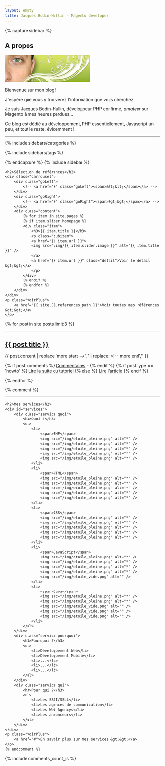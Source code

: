 ```yaml
---
layout: empty
title: Jacques Bodin-Hullin - Magento developer
---
```


{% capture sidebar %}
<h2>A propos</h2>
<p>
    <img src="/img/visage_edito.png" alt="" />
    <p>Bienvenue sur mon blog !</p>
    <p>J'espère que vous y trouverez l'information que vous cherchez.</p>
    <p>Je suis Jacques Bodin-Hullin, développeur PHP confirmé, <em>amateur</em> sur Magento à mes heures perdues...</p>
    <p>Ce blog est dédié au développement, PHP essentiellement, Javascript un peu, et tout le reste, évidemment !</p>
</p>

<hr />

{% include sidebars/categories %}

{% include sidebars/tags %}

{% endcapture %}
{% include sidebar %}

<div id="contentWrap">

    <h2>Sélection de références</h2>
    <div class="carrousel">
        <div class="goLeft">
            <!-- <a href="#" class="goLeft"><span>&lt;&lt;</span></a> -->
        </div>
        <div class="goRight">
            <!-- <a href="#" class="goRight"><span>&gt;&gt;</span></a> -->
        </div>
        <div class="content">
            {% for item in site.pages %}
            {% if item.slider.homepage %}
            <div class="item">
                <h3>{{ item.title }}</h3>
                <p class="subitem">
                <a href="{{ item.url }}">
                <img src="/img/{{ item.slider.image }}" alt="{{ item.title }}" />
                </a>
                <a href="{{ item.url }}" class="detail">Voir le détail &gt;&gt;</a>
                </p>
            </div>
            {% endif %}
            {% endfor %}
        </div>
    </div>
    <p class="voirPlus">
        <a href="{{ site.JB.references_path }}">Voir toutes mes références &gt;&gt;</a>
    </p>

{% for post in site.posts limit:3 %}
    <hr />
    <h2><a href="{{ post.url }}">{{ post.title }}</a></h2>
    <div class="content post">
        {{ post.content | replace:'more start -->','' | replace:'<!-- more end','' }}
    </div>
    <p class="voirPlus">
        {% if post.comments %}
        <a href="{{ post.url }}#disqus_thread">Commentaires</a> -
        {% endif %}
{% if post.type == 'howto' %}
        <a href="{{ post.url }}">Lire la suite du tutoriel</a>
{% else %}
        <a href="{{ post.url }}">Lire l'article</a>
{% endif %}
    </p>
{% endfor %}

{% comment %}
    <hr />

    <h2>Mes services</h2>
    <div id="services">
        <div class="service quoi">
            <h3>Quoi ?</h3>
            <ul>
                <li>
                    <span>PHP</span>
                    <img src="/img/etoile_pleine.png" alt="*" />
                    <img src="/img/etoile_pleine.png" alt="*" />
                    <img src="/img/etoile_pleine.png" alt="*" />
                    <img src="/img/etoile_pleine.png" alt="*" />
                    <img src="/img/etoile_pleine.png" alt="*" />
                </li>
                <li>
                    <span>HTML</span>
                    <img src="/img/etoile_pleine.png" alt="*" />
                    <img src="/img/etoile_pleine.png" alt="*" />
                    <img src="/img/etoile_pleine.png" alt="*" />
                    <img src="/img/etoile_pleine.png" alt="*" />
                    <img src="/img/etoile_pleine.png" alt="*" />
                </li>
                <li>
                    <span>CSS</span>
                    <img src="/img/etoile_pleine.png" alt="*" />
                    <img src="/img/etoile_pleine.png" alt="*" />
                    <img src="/img/etoile_pleine.png" alt="*" />
                    <img src="/img/etoile_pleine.png" alt="*" />
                    <img src="/img/etoile_pleine.png" alt="*" />
                </li>
                <li>
                    <span>JavaScript</span>
                    <img src="/img/etoile_pleine.png" alt="*" />
                    <img src="/img/etoile_pleine.png" alt="*" />
                    <img src="/img/etoile_pleine.png" alt="*" />
                    <img src="/img/etoile_pleine.png" alt="*" />
                    <img src="/img/etoile_vide.png" alt="" />
                </li>
                <li>
                    <span>Java</span>
                    <img src="/img/etoile_pleine.png" alt="*" />
                    <img src="/img/etoile_pleine.png" alt="*" />
                    <img src="/img/etoile_vide.png" alt="" />
                    <img src="/img/etoile_vide.png" alt="" />
                    <img src="/img/etoile_vide.png" alt="" />
                </li>
            </ul>
        </div>
        <div class="service pourquoi">
            <h3>Pourquoi ?</h3>
            <ul>
                <li>Développement Web</li>
                <li>Développement Mobile</li>
                <li>...</li>
                <li>...</li>
                <li>...</li>
            </ul>
        </div>
        <div class="service qui">
            <h3>Pour qui ?</h3>
            <ul>
                <li>Les SSII/SSLL</li>
                <li>Les agences de communication</li>
                <li>Les Web Agencys</li>
                <li>Les annonceurs</li>
            </ul>
        </div>
    </div>
    <p class="voirPlus">
        <a href="#">En savoir plus sur mes services &gt;&gt;</a>
    </p>
    {% endcomment %}

</div>

{% include comments_count_js %}
